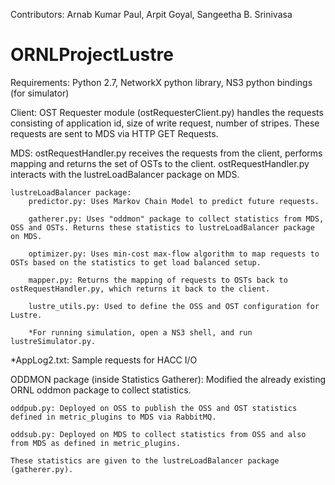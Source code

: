 Contributors: Arnab Kumar Paul, Arpit Goyal, Sangeetha B. Srinivasa

# ORNLProjectLustre

Requirements: Python 2.7, NetworkX python library, NS3 python bindings (for simulator)

Client: OST Requester module (ostRequesterClient.py) handles the requests consisting of application id, size of write request, number of stripes. These requests are sent to MDS via HTTP GET Requests.

MDS: ostRequestHandler.py receives the requests from the client, performs mapping and returns the set of OSTs to the client. ostRequestHandler.py interacts with the lustreLoadBalancer package on MDS. 

	lustreLoadBalancer package:
		predictor.py: Uses Markov Chain Model to predict future requests.

		gatherer.py: Uses "oddmon" package to collect statistics from MDS, OSS and OSTs. Returns these statistics to lustreLoadBalancer package on MDS.

		optimizer.py: Uses min-cost max-flow algorithm to map requests to OSTs based on the statistics to get load balanced setup.

		mapper.py: Returns the mapping of requests to OSTs back to ostRequestHandler.py, which returns it back to the client.

		lustre_utils.py: Used to define the OSS and OST configuration for Lustre.

		*For running simulation, open a NS3 shell, and run lustreSimulator.py.

*AppLog2.txt: Sample requests for HACC I/O

ODDMON package (inside Statistics Gatherer): Modified the already existing ORNL oddmon package to collect statistics.
	
	oddpub.py: Deployed on OSS to publish the OSS and OST statistics defined in metric_plugins to MDS via RabbitMQ.

	oddsub.py: Deployed on MDS to collect statistics from OSS and also from MDS as defined in metric_plugins.

	These statistics are given to the lustreLoadBalancer package (gatherer.py).
	
